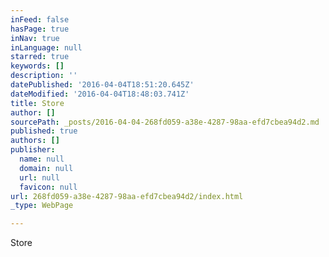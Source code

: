 ```yaml
---
inFeed: false
hasPage: true
inNav: true
inLanguage: null
starred: true
keywords: []
description: ''
datePublished: '2016-04-04T18:51:20.645Z'
dateModified: '2016-04-04T18:48:03.741Z'
title: Store
author: []
sourcePath: _posts/2016-04-04-268fd059-a38e-4287-98aa-efd7cbea94d2.md
published: true
authors: []
publisher:
  name: null
  domain: null
  url: null
  favicon: null
url: 268fd059-a38e-4287-98aa-efd7cbea94d2/index.html
_type: WebPage

---
```

Store